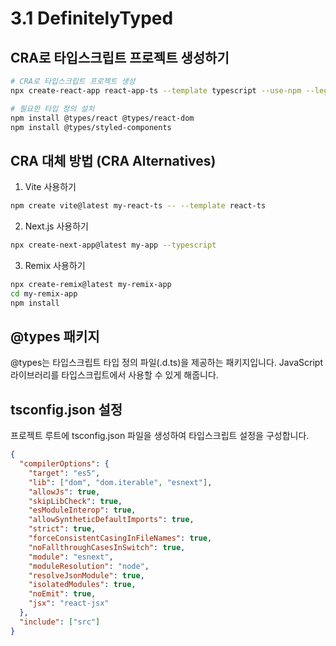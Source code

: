 # 3.1 DefinitelyTyped

## CRA로 타입스크립트 프로젝트 생성하기

```bash
# CRA로 타입스크립트 프로젝트 생성
npx create-react-app react-app-ts --template typescript --use-npm --legacy-peer-deps

# 필요한 타입 정의 설치
npm install @types/react @types/react-dom
npm install @types/styled-components
```

## CRA 대체 방법 (CRA Alternatives)

1. Vite 사용하기

```bash
npm create vite@latest my-react-ts -- --template react-ts
```

2. Next.js 사용하기

```bash
npx create-next-app@latest my-app --typescript
```

3. Remix 사용하기

```bash
npx create-remix@latest my-remix-app
cd my-remix-app
npm install
```

## @types 패키지

@types는 타입스크립트 타입 정의 파일(.d.ts)을 제공하는 패키지입니다.
JavaScript 라이브러리를 타입스크립트에서 사용할 수 있게 해줍니다.

## tsconfig.json 설정

프로젝트 루트에 tsconfig.json 파일을 생성하여 타입스크립트 설정을 구성합니다.

```json
{
  "compilerOptions": {
    "target": "es5",
    "lib": ["dom", "dom.iterable", "esnext"],
    "allowJs": true,
    "skipLibCheck": true,
    "esModuleInterop": true,
    "allowSyntheticDefaultImports": true,
    "strict": true,
    "forceConsistentCasingInFileNames": true,
    "noFallthroughCasesInSwitch": true,
    "module": "esnext",
    "moduleResolution": "node",
    "resolveJsonModule": true,
    "isolatedModules": true,
    "noEmit": true,
    "jsx": "react-jsx"
  },
  "include": ["src"]
}
```
